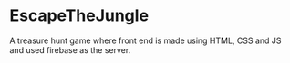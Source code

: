 # EscapeTheJungle
A treasure hunt game where front end is made using HTML, CSS and JS and used firebase as the server.
